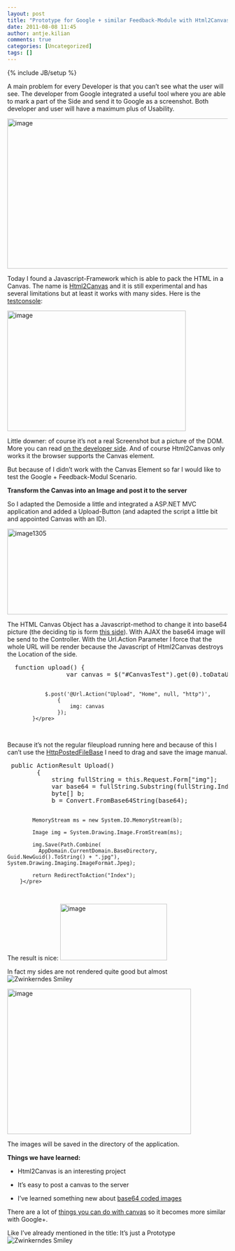 ```yaml
---
layout: post
title: "Prototype for Google + similar Feedback-Module with Html2Canvas-Screenshots with Javascript"
date: 2011-08-08 11:45
author: antje.kilian
comments: true
categories: [Uncategorized]
tags: []
---
```

{% include JB/setup %}
<a href="http://code-inside.de/blog-in/wp-content/uploads/image1302-397x194.png"></a>

<a href="http://code-inside.de/blog-in/wp-content/uploads/image1302-397x194.png"> </a>

<a href="http://code-inside.de/blog-in/wp-content/uploads/image1302-397x194.png"></a>

<a href="http://code-inside.de/blog-in/wp-content/uploads/image1302-397x194.png"> </a>

A main problem for every Developer is that you can’t see what the user will see. The developer from Google integrated a useful tool where you are able to mark a part of the Side and send it to Google as a screenshot. Both developer and user will have a maximum plus of Usability.

<img style="background-image: none; padding-left: 0px; padding-right: 0px; padding-top: 0px; border: 0px;" title="image" src="http://code-inside.de/blog/wp-content/uploads/image_thumb485.png" border="0" alt="image" width="509" height="343" />

Today I found a Javascript-Framework which is able to pack the HTML in a Canvas. The name is <a href="http://html2canvas.hertzen.com/">Html2Canvas</a> and it is still experimental and has several limitations but at least it works with many sides. Here is the <a href="http://html2canvas.hertzen.com/screenshots.html">testconsole</a>:

<img style="background-image: none; padding-left: 0px; padding-right: 0px; padding-top: 0px; border: 0px;" title="image" src="http://code-inside.de/blog/wp-content/uploads/image_thumb486.png" border="0" alt="image" width="408" height="275" />

Little downer: of course it’s not a real Screenshot but a picture of the DOM. More you can read <a href="http://html2canvas.hertzen.com/">on the developer side</a>. And of course Html2Canvas only works it the browser supports the Canvas element.

But because of I didn’t work with the Canvas Element so far I would like to test the Google + Feedback-Modul Scenario.

<strong>Transform the Canvas into an Image and post it to the server </strong>

<strong> </strong>

So I adapted the Demoside a little and integrated a ASP.NET MVC application and added a Upload-Button (and adapted the script a little bit and appointed Canvas with an ID).

<a href="http://code-inside.de/blog-in/wp-content/uploads/image1305.png"><img style="background-image: none; padding-left: 0px; padding-right: 0px; display: inline; padding-top: 0px; border: 0px;" title="image1305" src="http://code-inside.de/blog-in/wp-content/uploads/image1305_thumb.png" border="0" alt="image1305" width="548" height="196" /></a>

The HTML Canvas Object has a Javascript-method to change it into base64 picture (the deciding tip is form <a href="http://stackoverflow.com/questions/1590965/uploading-canvas-image-data-to-the-server">this side</a>). With AJAX the base64 image will be send to the Controller. With the Url.Action Parameter I force that the whole URL will be render because the Javascript of Html2Canvas destroys the Location of the side.
<div id="scid:812469c5-0cb0-4c63-8c15-c81123a09de7:2f4f7130-3ac7-4907-b182-92d15868d9d4" class="wlWriterEditableSmartContent" style="margin: 0px; display: inline; float: none; padding: 0px;">
<pre class="c#">  function upload() {
                var canvas = $("#CanvasTest").get(0).toDataURL('image/jpeg');

                $.post('@Url.Action("Upload", "Home", null, "http")',
                    {
                        img: canvas
                    });
            }</pre>
</div>
Because it’s not the regular fileupload running here and because of this I can’t use the <a href="http://code-inside.de/blog-in/2011/02/23/howto-fileupload-with-asp-net-mvc/">HttpPostedFileBase</a> I need to drag and save the image manual.
<div id="scid:812469c5-0cb0-4c63-8c15-c81123a09de7:f94a6feb-a744-4d94-92c2-d126cc9b5b88" class="wlWriterEditableSmartContent" style="margin: 0px; display: inline; float: none; padding: 0px;">
<pre class="c#"> public ActionResult Upload()
        {
            string fullString = this.Request.Form["img"];
            var base64 = fullString.Substring(fullString.IndexOf(",") + 1);
            byte[] b;
            b = Convert.FromBase64String(base64);

            MemoryStream ms = new System.IO.MemoryStream(b);

            Image img = System.Drawing.Image.FromStream(ms);

            img.Save(Path.Combine(
              AppDomain.CurrentDomain.BaseDirectory, Guid.NewGuid().ToString() + ".jpg"), System.Drawing.Imaging.ImageFormat.Jpeg);

            return RedirectToAction("Index");
        }</pre>
</div>
The result is nice:

<img style="background-image: none; padding-left: 0px; padding-right: 0px; padding-top: 0px; border: 0px;" title="image" src="http://code-inside.de/blog/wp-content/uploads/image_thumb488.png" border="0" alt="image" width="244" height="129" />

In fact my sides are not rendered quite good but almost <img class="wlEmoticon wlEmoticon-winkingsmile" style="border-style: none;" src="http://code-inside.de/blog-in/wp-content/uploads/wlEmoticon-winkingsmile22.png" alt="Zwinkerndes Smiley" />

<img style="background-image: none; padding-left: 0px; padding-right: 0px; padding-top: 0px; border: 0px;" title="image" src="http://code-inside.de/blog/wp-content/uploads/image_thumb489.png" border="0" alt="image" width="420" height="332" />

The images will be saved in the directory of the application.

<strong>Things we have learned:</strong>

<strong> </strong>

- Html2Canvas is an interesting project<strong> </strong>

- It’s easy to post a canvas to the server<strong> </strong>

- I’ve learned something new about <a href="http://forums.asp.net/p/1679283/4524525.aspx/1?Re+Convert+base64+to+image+">base64 coded images</a>

There are a lot of <a href="http://www.youtube.com/watch?v=wbSoSCStodA">things you can do with canvas</a> so it becomes more similar with Google+.

Like I’ve already mentioned in the title: It’s just a Prototype <img class="wlEmoticon wlEmoticon-winkingsmile" style="border-style: none;" src="http://code-inside.de/blog-in/wp-content/uploads/wlEmoticon-winkingsmile22.png" alt="Zwinkerndes Smiley" />
